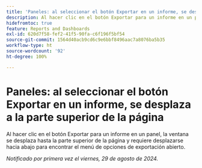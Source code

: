 ```yaml
---
title: 'Paneles: al seleccionar el botón Exportar en un informe, se desplaza a la parte superior de la página'
description: Al hacer clic en el botón Exportar para un informe en un panel, la ventana se desplaza hasta la parte superior de la página y requiere desplazarse hacia abajo para encontrar el menú de opciones de exportación abierto.
hidefromtoc: true
feature: Reports and Dashboards
exl-id: 620d7f58-fef2-41f5-90fa-c6f196f5bf54
source-git-commit: 1564d40acb9cd6c9e6bbf8496aac7a8076ba5b35
workflow-type: ht
source-wordcount: '92'
ht-degree: 100%

---
```


# Paneles: al seleccionar el botón Exportar en un informe, se desplaza a la parte superior de la página

Al hacer clic en el botón Exportar para un informe en un panel, la ventana se desplaza hasta la parte superior de la página y requiere desplazarse hacia abajo para encontrar el menú de opciones de exportación abierto.

_Notificado por primera vez el viernes, 29 de agosto de 2024._
